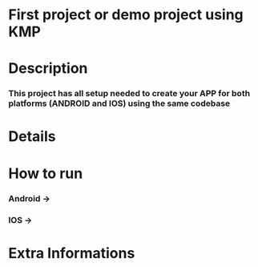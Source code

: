 # First project or demo project using KMP
###

# Description
### This project has all setup needed to create your APP for both platforms (ANDROID and IOS) using the same codebase

# Details
###

# How to run
### Android ->
### IOS -> 

# Extra Informations
###